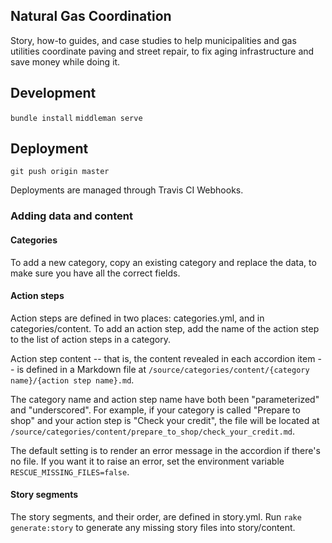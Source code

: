 ## Natural Gas Coordination

Story, how-to guides, and case studies to help municipalities and gas utilities coordinate paving and street repair, to fix aging infrastructure and save money while doing it.

## Development
`bundle install`
`middleman serve`

## Deployment
`git push origin master`

Deployments are managed through Travis CI Webhooks. 

### Adding data and content

#### Categories

To add a new category, copy an existing category and replace the data, to make sure you have all the correct fields.

#### Action steps

Action steps are defined in two places: categories.yml, and in categories/content. To add an action step, add the name of the action step to the list of action steps in a category.

Action step content -- that is, the content revealed in each accordion item -- is defined in a Markdown file at `/source/categories/content/{category name}/{action step name}.md`.

The category name and action step name have both been "parameterized" and "underscored". For example, if your category is called "Prepare to shop" and your action step is "Check your credit", the file will be located at `/source/categories/content/prepare_to_shop/check_your_credit.md`.

The default setting is to render an error message in the accordion if there's no file. If you want it to raise an error, set the environment variable `RESCUE_MISSING_FILES=false`.

#### Story segments

The story segments, and their order, are defined in story.yml. Run `rake generate:story` to generate any missing story files into story/content.

